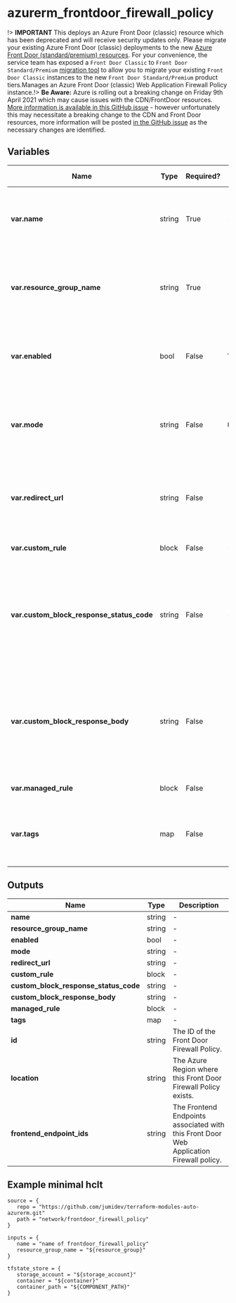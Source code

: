# azurerm_frontdoor_firewall_policy

!> **IMPORTANT** This deploys an Azure Front Door (classic) resource which has been deprecated and will receive security updates only. Please migrate your existing Azure Front Door (classic) deployments to the new [Azure Front Door (standard/premium) resources](https://registry.terraform.io/providers/hashicorp/azurerm/latest/docs/resources/cdn_frontdoor_custom_domain). For your convenience, the service team has exposed a `Front Door Classic` to `Front Door Standard/Premium` [migration tool](https://learn.microsoft.com/azure/frontdoor/tier-migration) to allow you to migrate your existing `Front Door Classic` instances to the new `Front Door Standard/Premium` product tiers.Manages an Azure Front Door (classic) Web Application Firewall Policy instance.!> **Be Aware:** Azure is rolling out a breaking change on Friday 9th April 2021 which may cause issues with the CDN/FrontDoor resources. [More information is available in this GitHub issue](https://github.com/hashicorp/terraform-provider-azurerm/issues/11231) - however unfortunately this may necessitate a breaking change to the CDN and Front Door resources, more information will be posted [in the GitHub issue](https://github.com/hashicorp/terraform-provider-azurerm/issues/11231) as the necessary changes are identified.

## Variables

| Name | Type | Required? |  Default  |  possible values |  Description |
| ---- | ---- | --------- |  ----------- | ----------- | ----------- |
| **var.name** | string | True | -  |  -  |  The name of the policy. Changing this forces a new resource to be created. | 
| **var.resource_group_name** | string | True | -  |  -  |  The name of the resource group. Changing this forces a new resource to be created. | 
| **var.enabled** | bool | False | `True`  |  -  |  Is the policy a enabled state or disabled state. Defaults to `true`. | 
| **var.mode** | string | False | `Prevention`  |  `Detection`, `Prevention`  |  The firewall policy mode. Possible values are `Detection`, `Prevention`. Defaults to `Prevention`. | 
| **var.redirect_url** | string | False | -  |  -  |  If action type is redirect, this field represents redirect URL for the client. | 
| **var.custom_rule** | block | False | -  |  -  |  One or more `custom_rule` blocks. | 
| **var.custom_block_response_status_code** | string | False | -  |  `200`, `403`, `405`, `406`, `429`  |  If a `custom_rule` block's action type is `block`, this is the response status code. Possible values are `200`, `403`, `405`, `406`, or `429`. | 
| **var.custom_block_response_body** | string | False | -  |  -  |  If a `custom_rule` block's action type is `block`, this is the response body. The body must be specified in base64 encoding. | 
| **var.managed_rule** | block | False | -  |  -  |  One or more `managed_rule` blocks. | 
| **var.tags** | map | False | -  |  -  |  A mapping of tags to assign to the Web Application Firewall Policy. | 



## Outputs

| Name | Type | Description |
| ---- | ---- | --------- | 
| **name** | string  | - | 
| **resource_group_name** | string  | - | 
| **enabled** | bool  | - | 
| **mode** | string  | - | 
| **redirect_url** | string  | - | 
| **custom_rule** | block  | - | 
| **custom_block_response_status_code** | string  | - | 
| **custom_block_response_body** | string  | - | 
| **managed_rule** | block  | - | 
| **tags** | map  | - | 
| **id** | string  | The ID of the Front Door Firewall Policy. | 
| **location** | string  | The Azure Region where this Front Door Firewall Policy exists. | 
| **frontend_endpoint_ids** | string  | The Frontend Endpoints associated with this Front Door Web Application Firewall policy. | 

## Example minimal hclt

```hcl
source = {
   repo = "https://github.com/jumidev/terraform-modules-auto-azurerm.git" 
   path = "network/frontdoor_firewall_policy" 
}

inputs = {
   name = "name of frontdoor_firewall_policy" 
   resource_group_name = "${resource_group}" 
}

tfstate_store = {
   storage_account = "${storage_account}" 
   container = "${container}" 
   container_path = "${COMPONENT_PATH}" 
}


```